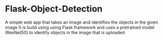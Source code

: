 # Flask-Object-Detection
A simple web app that takes an image and identifies the objects in the given image
It is build using using Flask framework and uses a pretrained model (ResNet50) to identify objects in the image that is uploaded

